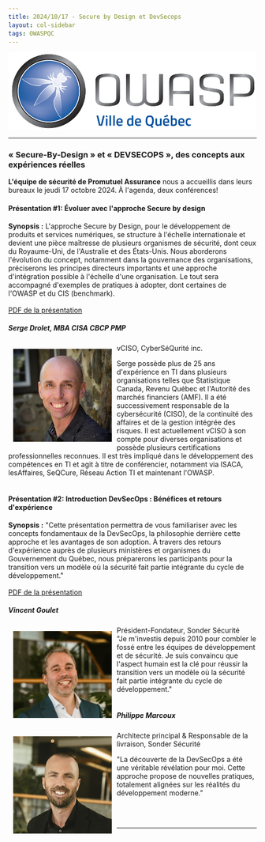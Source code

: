 ```yaml
---
title: 2024/10/17 - Secure by Design et DevSecops
layout: col-sidebar
tags: OWASPQC
---
```

![Quebec City Chapter Logo](../../assets/images/ville_quebec_981x303.png)

---
<!--
  Ceci est un commentaire
-->

### « Secure-By-Design » et « DEVSECOPS », des concepts aux expériences réelles  

**L'équipe de sécurité de Promutuel Assurance** nous a accueillis dans leurs bureaux le jeudi 17 octobre 2024. À l'agenda, deux conférences!  

#### Présentation #1: Évoluer avec l'approche Secure by design  

**Synopsis :** L'approche Secure by Design, pour le développement de produits et services numériques, se structure à l'échelle internationale et devient une pièce maîtresse de plusieurs organismes de sécurité, dont ceux du Royaume-Uni, de l'Australie et des États-Unis. Nous aborderons l'évolution du concept, notamment dans la gouvernance des organisations, préciserons les principes directeurs importants et une approche d'intégration possible à l'échelle d'une organisation. Le tout sera accompagné d'exemples de pratiques à adopter, dont certaines de l'OWASP et du CIS (benchmark).  
<br>
[PDF de la présentation](../../assets/presentations/OWASPSecureByDesign20241017.pdf)

##### Serge Drolet, MBA CISA CBCP PMP  
<img align="left" style="padding: 10px;" width="200px" src="../../assets/images/sergedrolet.jpg" />  
vCISO, CyberSéQurité inc.  

Serge possède plus de 25 ans d'expérience en TI dans plusieurs organisations telles que Statistique Canada, Revenu Québec et l'Autorité des marchés financiers (AMF). Il a été successivement responsable de la cybersécurité (CISO), de la continuité des affaires et de la gestion intégrée des risques. Il est actuellement vCISO à son compte pour diverses organisations et possède plusieurs certifications professionnelles reconnues. Il est très impliqué dans le développement des compétences en TI et agit à titre de conférencier, notamment via ISACA, lesAffaires, SeQCure, Réseau Action TI et maintenant l'OWASP.  
<br>
  
#### Présentation #2: Introduction DevSecOps : Bénéfices et retours d'expérience  

**Synopsis :** "Cette présentation permettra de vous familiariser avec les concepts fondamentaux de la DevSecOps, la philosophie derrière cette approche et les avantages de son adoption. À travers des retours d'expérience auprès de plusieurs ministères et organismes du Gouvernement du Québec, nous préparerons les participants pour la transition vers un modèle où la sécurité fait partie intégrante du cycle de développement."  
<br>
[PDF de la présentation](../../assets/presentations/Sonder-IntroDevSecOps-OWASP2024.pdf)

##### Vincent Goulet  
<img align="left" style="padding: 10px;" width="200px" src="../../assets/images/vincentgoulet.jpg" />  
Président-Fondateur, Sonder Sécurité  
<br>
"Je m'investis depuis 2010 pour combler le fossé entre les équipes de développement et de sécurité. Je suis convaincu que l'aspect humain est la clé pour réussir la transition vers un modèle où la sécurité fait partie intégrante du cycle de développement."  
<br>  
<br>


##### Philippe Marcoux  
<img align="left" style="padding: 10px;" width="200px" src="../../assets/images/philippemarcoux.jpg" />  
Architecte principal & Responsable de la livraison, Sonder Sécurité  

"La découverte de la DevSecOps a été une véritable révélation pour moi. Cette approche propose de nouvelles pratiques, totalement alignées sur les réalités du développement moderne."  

  <br>
  <br>
  
---


<br>
<br>

